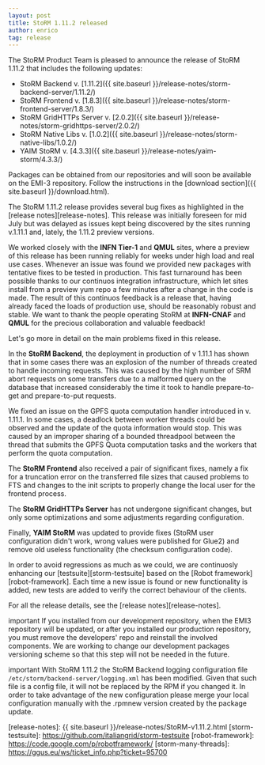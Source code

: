 ```yaml
---
layout: post
title: StoRM 1.11.2 released
author: enrico
tag: release
---
```


The StoRM Product Team is pleased to announce the release of StoRM 1.11.2 that includes the following updates:

* StoRM Backend v. [1.11.2]({{ site.baseurl }}/release-notes/storm-backend-server/1.11.2/)
* StoRM Frontend v. [1.8.3]({{ site.baseurl }}/release-notes/storm-frontend-server/1.8.3/)
* StoRM GridHTTPs Server v. [2.0.2]({{ site.baseurl }}/release-notes/storm-gridhttps-server/2.0.2/)
* StoRM Native Libs v. [1.0.2]({{ site.baseurl }}/release-notes/storm-native-libs/1.0.2/)
* YAIM StoRM v. [4.3.3]({{ site.baseurl }}/release-notes/yaim-storm/4.3.3/)

Packages can be obtained from our repositories and will soon be available on
the EMI-3 repository. Follow the instructions in the 
[download section]({{ site.baseurl }}/download.html).

The StoRM 1.11.2 release provides several bug fixes as highlighted in the
[release notes][release-notes]. This release was initially foreseen for mid
July but was delayed as issues kept being discovered by the sites running
v.1.11.1 and, lately, the 1.11.2 preview versions.

We worked closely with the **INFN Tier-1** and **QMUL** sites, where a preview
of this release has been running reliably for weeks under high load and real
use cases. Whenever an issue was found we provided new packages with tentative
fixes to be tested in production. This fast turnaround has been possible
thanks to our continuos integration infrastructure, which let sites install
from a preview yum repo a few minutes after a change in the code is made. The
result of this continuos feedback is a release that, having already faced the
loads of production use, should be reasonably robust and stable. We want to
thank the people operating StoRM at **INFN-CNAF** and **QMUL** for the
precious collaboration and valuable feedback!

Let's go more in detail on the main problems fixed in this release.

In the **StoRM Backend**, the deployment in production of v 1.11.1 has shown
that in some cases there was an explosion of the number of threads created to
handle incoming requests. This was caused by the high number of SRM abort requests
on some transfers due to a malformed query on the database that increased considerably
the time it took to handle prepare-to-get and prepare-to-put requests.

We fixed an issue on the GPFS quota computation handler introduced in v.
1.11.1. In some cases, a deadlock between worker threads could be observed and
the update of the quota information would stop. This was caused by an improper
sharing of a bounded threadpool between the thread that submits the GPFS Quota
computation tasks and the workers that perform the quota computation.

The **StoRM Frontend** also received a pair of significant fixes, namely a fix
for a truncation error on the transferred file sizes that caused problems to
FTS and changes to the init scripts to properly change the local user for the
frontend process.

The **StoRM GridHTTPs Server** has not undergone significant changes, but only
some optimizations and some adjustments regarding configuration.

Finally, **YAIM StoRM** was updated to provide fixes (StoRM user configuration
didn't work, wrong values were published for Glue2) and remove old useless
functionality (the checksum configuration code).

In order to avoid regressions as much as we could, we are continuosly
enhancing our [testsuite][storm-testsuite] based on the [Robot
framework][robot-framework]. Each time a new issue is found or new
functionality is added, new tests are added to verify the correct behaviour of
the clients.

For all the release details, see the [release notes][release-notes].

<span class="label label-info">important</span> If you installed from our
development repository, when the EMI3 repository will be updated, or after you
installed our production repository, you must remove the developers' repo and
reinstall the involved components. We are working to change our development
packages versioning scheme so that this step will not be needed in the future.

<span class="label label-info">important</span> With StoRM 1.11.2 the StoRM
Backend logging configuration file `/etc/storm/backend-server/logging.xml` has
been modified. Given that such file is a config file, it will not be replaced
by the RPM if you changed it. In order to take advantage of the new
configuration please merge your local configuration manually with the .rpmnew
version created by the package update.

[release-notes]: {{ site.baseurl }}/release-notes/StoRM-v1.11.2.html
[storm-testsuite]: https://github.com/italiangrid/storm-testsuite
[robot-framework]: https://code.google.com/p/robotframework/
[storm-many-threads]: https://ggus.eu/ws/ticket_info.php?ticket=95700

